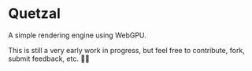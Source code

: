 # Quetzal

A simple rendering engine using WebGPU.

This is still a very early work in progress, but feel free to contribute, fork, submit feedback, etc. 🤘🏼